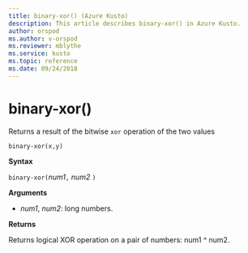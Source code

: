 ```yaml
---
title: binary-xor() (Azure Kusto)
description: This article describes binary-xor() in Azure Kusto.
author: orspod
ms.author: v-orspod
ms.reviewer: mblythe
ms.service: kusto
ms.topic: reference
ms.date: 09/24/2018
---
```

# binary-xor()

Returns a result of the bitwise `xor` operation of the two values 

    binary-xor(x,y)
	
**Syntax**

`binary-xor(`*num1*`,` *num2* `)`

**Arguments**

* *num1*, *num2*: long numbers.

**Returns**

Returns logical XOR operation on a pair of numbers: num1 ^ num2.